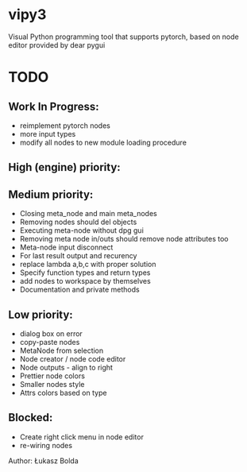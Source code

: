 # vipy3
Visual Python programming tool that supports pytorch, based on node editor provided by dear pygui

TODO
====
Work In Progress:
-----------------
* reimplement pytorch nodes
* more input types
* modify all nodes to new module loading procedure

High (engine) priority:
-----------------------

Medium priority:
----------------
* Closing meta_node and main meta_nodes
* Removing nodes should del objects
* Executing meta-node without dpg gui
* Removing meta node in/outs should remove node attributes too
* Meta-node input disconnect
* For last result output and recurency
* replace lambda a,b,c with proper solution
* Specify function types and return types
* add nodes to workspace by themselves
* Documentation and private methods

Low priority:
-------------
* dialog box on error
* copy-paste nodes
* MetaNode from selection
* Node creator / node code editor
* Node outputs - align to right
* Prettier node colors
* Smaller nodes style
* Attrs colors based on type

Blocked:
--------
* Create right click menu in node editor
* re-wiring nodes

Author: Łukasz Bolda